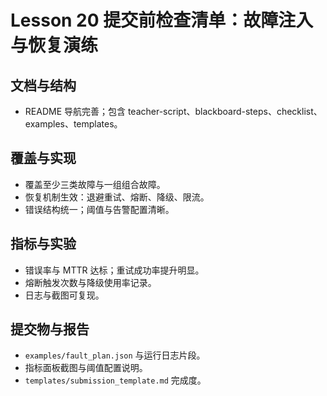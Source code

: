 # Lesson 20 提交前检查清单：故障注入与恢复演练

## 文档与结构
- README 导航完善；包含 teacher-script、blackboard-steps、checklist、examples、templates。

## 覆盖与实现
- 覆盖至少三类故障与一组组合故障。
- 恢复机制生效：退避重试、熔断、降级、限流。
- 错误结构统一；阈值与告警配置清晰。

## 指标与实验
- 错误率与 MTTR 达标；重试成功率提升明显。
- 熔断触发次数与降级使用率记录。
- 日志与截图可复现。

## 提交物与报告
- `examples/fault_plan.json` 与运行日志片段。
- 指标面板截图与阈值配置说明。
- `templates/submission_template.md` 完成度。
